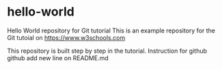 # hello-world
Hello World repository for Git tutorial
This is an example repository for the Git tutoial on https://www.w3schools.com

This repository is built step by step in the tutorial.
Instruction for github
github add new line on README.md
